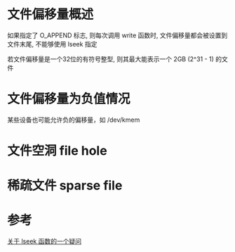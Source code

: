 # 文件偏移量概述

如果指定了 O_APPEND 标志, 则每次调用 write 函数时, 文件偏移量都会被设置到文件末尾, 不能够使用 lseek 指定

若文件偏移量是一个32位的有符号整型, 则其最大能表示一个 2GB (2^31 - 1) 的文件

# 文件偏移量为负值情况

某些设备也可能允许负的偏移量，如 /dev/kmem

# 文件空洞 file hole

# 稀疏文件 sparse file

# 参考

[关于 lseek 函数的一个疑问](http://www.oschina.net/question/242134_109969)

